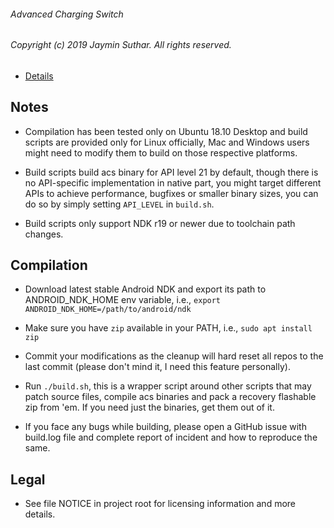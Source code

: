 ###### Advanced Charging Switch

###### Copyright (c) 2019 Jaymin Suthar. All rights reserved.

* [Details](https://github.com/sjayminsgithub/ACSwitch-module/blob/master/README.md)

## Notes

* Compilation has been tested only on Ubuntu 18.10 Desktop and build scripts are
  provided only for Linux officially, Mac and Windows users might need to modify
  them to build on those respective platforms.

* Build scripts build acs binary for API level 21 by default, though there is no
  API-specific implementation in native part, you might target different APIs to
  achieve performance, bugfixes or smaller binary sizes, you can do so by simply
  setting `API_LEVEL` in `build.sh`.

* Build scripts only support NDK r19 or newer due to toolchain path changes.

## Compilation

* Download latest stable Android NDK and export its path to ANDROID_NDK_HOME env
  variable, i.e., `export ANDROID_NDK_HOME=/path/to/android/ndk`

* Make sure you have `zip` available in your PATH, i.e., `sudo apt install zip`

* Commit your modifications as the cleanup will hard reset all repos to the last
  commit (please don't mind it, I need this feature personally).

* Run `./build.sh`, this is a wrapper script around other scripts that may patch
  source files, compile acs binaries and pack a recovery flashable zip from 'em.
  If you need just the binaries, get them out of it.

* If you face any bugs while building, please open a GitHub issue with build.log
  file and complete report of incident and how to reproduce the same.

## Legal

* See file NOTICE in project root for licensing information and more details.
